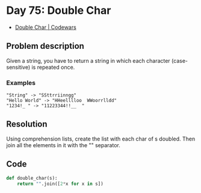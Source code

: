 # Day 75: Double Char

- [Double Char | Codewars](https://www.codewars.com/kata/56b1f01c247c01db92000076)

## Problem description

Given a string, you have to return a string in which each character (case-sensitive) is repeated once.

### Examples

```text
"String" -> "SSttrriinngg"
"Hello World" -> "HHeelllloo  WWoorrlldd"
"1234!_ " -> "11223344!!__  "
```

## Resolution

Using comprehension lists, create the list with each char of s doubled. Then join all the elements in it with the "" separator.

## Code

```python
def double_char(s):
    return "".join([2*x for x in s])
```
